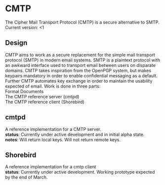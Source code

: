 # CMTP
The Cipher Mail Transport Protocol (CMTP) is a secure alternative to SMTP. Current version: <1
## Design
CMTP aims to work as a secure replacement for the simple mail transport protocol (SMTP) in modern email systems. SMTP is a plaintext protocol with an awkward interface used to transport email between users on disparate domains. CMTP takes inspiration from the OpenPGP system, but makes keypairs mandatory in order to enable confidential messaging as a default. Further CMTP automates key exchange in order to maintain the usability expected of email. Work is done in three parts:  
Formal Documents  
The CMTP reference server (cmtpd)  
The CMTP reference client (Shorebird)
## cmtpd
A reference implementation for a CMTP server.  
__status__: Currently under active development and in initial alpha state.  
__notes__: Will return local keys. Will not return remote keys.
## Shorebird
A reference implementation for a cmtp client  
__status__: Currently under active development. Working prototype expected by the end of March.
